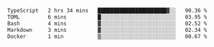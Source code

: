 <!--START_SECTION:waka-->

```txt
TypeScript   2 hrs 34 mins   ██████████████████████▓░░   90.36 %
TOML         6 mins          █░░░░░░░░░░░░░░░░░░░░░░░░   03.95 %
Bash         4 mins          ▓░░░░░░░░░░░░░░░░░░░░░░░░   02.52 %
Markdown     3 mins          ▓░░░░░░░░░░░░░░░░░░░░░░░░   02.34 %
Docker       1 min           ▒░░░░░░░░░░░░░░░░░░░░░░░░   00.67 %
```

<!--END_SECTION:waka-->
